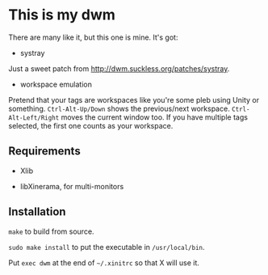 # This is my dwm

There are many like it, but this one is mine. It's got:

* systray

Just a sweet patch from <http://dwm.suckless.org/patches/systray>.

* workspace emulation

Pretend that your tags are workspaces like you're some pleb using Unity or
something. `Ctrl-Alt-Up/Down` shows the previous/next workspace.
`Ctrl-Alt-Left/Right` moves the current window too. If you have multiple tags
selected, the first one counts as your workspace.


## Requirements

* Xlib

* libXinerama, for multi-monitors


## Installation

`make` to build from source.

`sudo make install` to put the executable in `/usr/local/bin`.

Put `exec dwm` at the end of `~/.xinitrc` so that X will use it.
